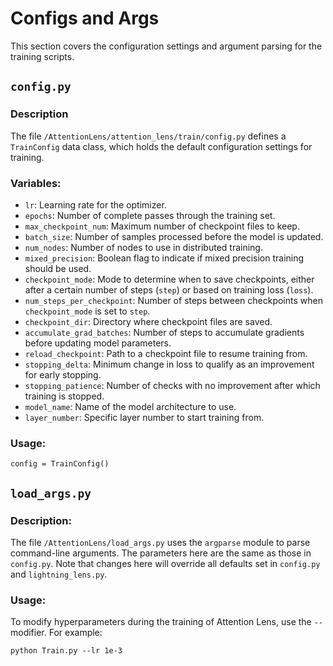 # Configs and Args

This section covers the configuration settings and argument parsing for the training scripts.

## `config.py`

### Description
The file `/AttentionLens/attention_lens/train/config.py` defines a `TrainConfig` data class, which holds the default configuration settings for training.

### Variables:
- `lr`: Learning rate for the optimizer.
- `epochs`: Number of complete passes through the training set.
- `max_checkpoint_num`: Maximum number of checkpoint files to keep.
- `batch_size`: Number of samples processed before the model is updated.
- `num_nodes`: Number of nodes to use in distributed training.
- `mixed_precision`: Boolean flag to indicate if mixed precision training should be used.
- `checkpoint_mode`: Mode to determine when to save checkpoints, either after a certain number of steps (`step`) or based on training loss (`loss`).
- `num_steps_per_checkpoint`: Number of steps between checkpoints when `checkpoint_mode` is set to `step`.
- `checkpoint_dir`: Directory where checkpoint files are saved.
- `accumulate_grad_batches`: Number of steps to accumulate gradients before updating model parameters.
- `reload_checkpoint`: Path to a checkpoint file to resume training from.
- `stopping_delta`: Minimum change in loss to qualify as an improvement for early stopping.
- `stopping_patience`: Number of checks with no improvement after which training is stopped.
- `model_name`: Name of the model architecture to use.
- `layer_number`: Specific layer number to start training from. 

### Usage:

`config = TrainConfig()`

## `load_args.py`

### Description:

The file `/AttentionLens/load_args.py` uses the `argparse` module to parse command-line arguments. The parameters here are the same as those in `config.py`. Note that changes here will override all defaults set in `config.py` and `lightning_lens.py`. 

### Usage:

To modify hyperparameters during the training of Attention Lens, use the `--` modifier. For example:

`python Train.py --lr 1e-3`